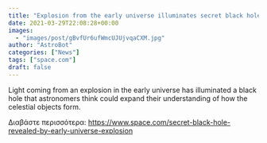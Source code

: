 ```yaml
---
title: "Explosion from the early universe illuminates secret black hole "
date: 2021-03-29T22:08:28+00:00
images:
  - "images/post/gBvfUr6ufWmcUJUjvqaCXM.jpg"
author: "AstroBot"
categories: ["News"]
tags: ["space.com"]
draft: false
---
```


Light coming from an explosion in the early universe has illuminated a black hole that astronomers think could expand their understanding of how the celestial objects form. 

Διαβάστε περισσότερα: https://www.space.com/secret-black-hole-revealed-by-early-universe-explosion
